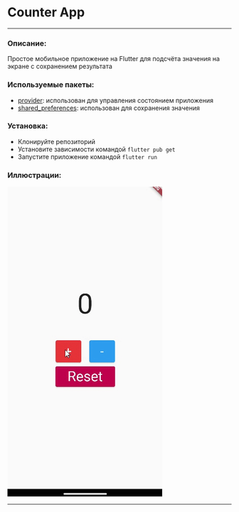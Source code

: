 # Counter App
___
### Описание:
Простое мобильное приложение на Flutter для подсчёта значения на экране с сохранением результата

### Используемые пакеты:
- [provider](https://pub.dev/packages/provider): использован для управления состоянием приложения
- [shared_preferences](https://pub.dev/packages/shared_preferences): использован для сохранения значения

### Установка:
- Клонируйте репозиторий
- Установите зависимости командой `flutter pub get`
- Запустите приложение командой `flutter run`

### Иллюстрации:
![Иллюстрация к проекту](https://github.com/sonixkd/counter_app/blob/{{branch}}/image/gif_count.gif)
___
